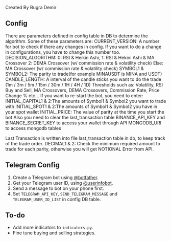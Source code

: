 Created By Bugra Demir

## Config
There are parameters defined in config table in DB to determine the algorithm. Some of these parameters are:
CURRENT_VERSION: A number for bot to check if there any changes in config. If you want to do a change in configurations, you have to change this number too.
DECISION_ALGORITHM: 
    0: RSI & Heikin Ashi, 
    1: RSI & Hekini Ashi & MA Crossover
    2: DEMA Crossover (w/ commission rate & volatility check)
    Else: MA Crossover (w/ commission rate & volatility check)
SYMBOL1 & SYMBOL2: The parity to trade(for example MINAUSDT is MINA and USDT)
CANDLE_LENGTH: A interval of the candle sticks you want to do the trade (1m / 3m / 5m / 15m / 30m / 1H / 4H / 1D)
Thresholds such as: Volatility, RSI Buy and Sell, MA Crossovers, DEMA Crossovers, Commission Rate, Price Change % etc...
If you want to re-start the bot, you need to enter:
    INITIAL_CAPITAL1 & 2:The amounts of Symbol1 & Symbol2 you want to trade with
    INITIAL_SPOT1 & 2:The amounts of Symbol1 & Symbol2 you have in your spot wallet
    INITIAL_PRICE: The value of parity at the time you start the bot
    Also you need to clear the last_transaction table
BINANCE_API_KEY and BINANCE_SECRET_KEY to access your wallet through API
MONGODB_URI to access mongodb tables

Last Transaction is written into file last_transaction table in db, to keep track of the trade order. 
DECIMAL1 & 2: Check the minimum required amount to trade for each parity, otherwise you will get NOTIONAL Error from API.

## Telegram Config
1. Create a Telegram bot using [@botfather](https://t.me/botfather).
2. Get your Telegram user ID, using [@userinfobot](https://t.me/userinfobot).
3. Send a message to bot on your phone first.
4. Set `TELEGRAM_API_KEY`, `SEND_TELEGRAM_MESSAGE` and `TELEGRAM_USER_ID_LIST` in config DB table.

## To-do
- Add more indicators to `indicators.py`.
- Fine tune buying and selling strategies.

